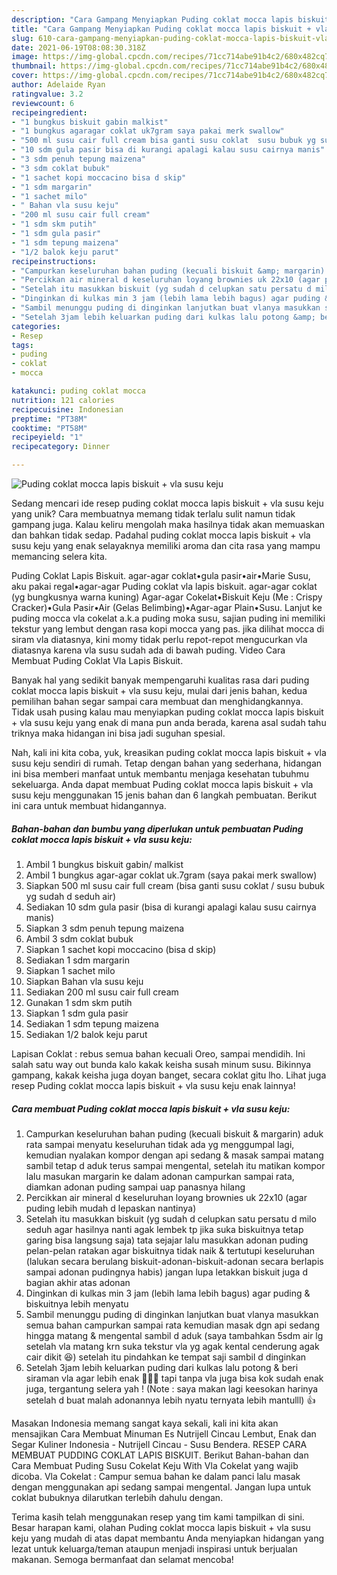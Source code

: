 ```yaml
---
description: "Cara Gampang Menyiapkan Puding coklat mocca lapis biskuit + vla susu keju Anti Gagal"
title: "Cara Gampang Menyiapkan Puding coklat mocca lapis biskuit + vla susu keju Anti Gagal"
slug: 610-cara-gampang-menyiapkan-puding-coklat-mocca-lapis-biskuit-vla-susu-keju-anti-gagal
date: 2021-06-19T08:08:30.318Z
image: https://img-global.cpcdn.com/recipes/71cc714abe91b4c2/680x482cq70/puding-coklat-mocca-lapis-biskuit-vla-susu-keju-foto-resep-utama.jpg
thumbnail: https://img-global.cpcdn.com/recipes/71cc714abe91b4c2/680x482cq70/puding-coklat-mocca-lapis-biskuit-vla-susu-keju-foto-resep-utama.jpg
cover: https://img-global.cpcdn.com/recipes/71cc714abe91b4c2/680x482cq70/puding-coklat-mocca-lapis-biskuit-vla-susu-keju-foto-resep-utama.jpg
author: Adelaide Ryan
ratingvalue: 3.2
reviewcount: 6
recipeingredient:
- "1 bungkus biskuit gabin malkist"
- "1 bungkus agaragar coklat uk7gram saya pakai merk swallow"
- "500 ml susu cair full cream bisa ganti susu coklat  susu bubuk yg sudah d seduh air"
- "10 sdm gula pasir bisa di kurangi apalagi kalau susu cairnya manis"
- "3 sdm penuh tepung maizena"
- "3 sdm coklat bubuk"
- "1 sachet kopi moccacino bisa d skip"
- "1 sdm margarin"
- "1 sachet milo"
- " Bahan vla susu keju"
- "200 ml susu cair full cream"
- "1 sdm skm putih"
- "1 sdm gula pasir"
- "1 sdm tepung maizena"
- "1/2 balok keju parut"
recipeinstructions:
- "Campurkan keseluruhan bahan puding (kecuali biskuit &amp; margarin) aduk rata sampai menyatu keseluruhan tidak ada yg menggumpal lagi, kemudian nyalakan kompor dengan api sedang &amp; masak sampai matang sambil tetap d aduk terus sampai mengental, setelah itu matikan kompor lalu masukan margarin ke dalam adonan campurkan sampai rata, diamkan adonan puding sampai uap panasnya hilang"
- "Percikkan air mineral d keseluruhan loyang brownies uk 22x10 (agar puding lebih mudah d lepaskan nantinya)"
- "Setelah itu masukkan biskuit (yg sudah d celupkan satu persatu d milo seduh agar hasilnya nanti agak lembek tp jika suka biskuitnya tetap garing bisa langsung saja) tata sejajar lalu masukkan adonan puding pelan-pelan ratakan agar biskuitnya tidak naik &amp; tertutupi keseluruhan (lalukan secara berulang biskuit-adonan-biskuit-adonan secara berlapis sampai adonan pudingnya habis) jangan lupa letakkan biskuit juga d bagian akhir atas adonan"
- "Dinginkan di kulkas min 3 jam (lebih lama lebih bagus) agar puding &amp; biskuitnya lebih menyatu"
- "Sambil menunggu puding di dinginkan lanjutkan buat vlanya masukkan semua bahan campurkan sampai rata kemudian masak dgn api sedang hingga matang &amp; mengental sambil d aduk (saya tambahkan 5sdm air lg setelah vla matang krn suka tekstur vla yg agak kental cenderung agak cair dikit 😆) setelah itu pindahkan ke tempat saji sambil d dinginkan"
- "Setelah 3jam lebih keluarkan puding dari kulkas lalu potong &amp; beri siraman vla agar lebih enak 🍫🤤🧀 tapi tanpa vla juga bisa kok sudah enak juga, tergantung selera yah ! (Note : saya makan lagi keesokan harinya setelah d buat malah adonannya lebih nyatu ternyata lebih mantulll) 👍"
categories:
- Resep
tags:
- puding
- coklat
- mocca

katakunci: puding coklat mocca 
nutrition: 121 calories
recipecuisine: Indonesian
preptime: "PT38M"
cooktime: "PT58M"
recipeyield: "1"
recipecategory: Dinner

---
```



![Puding coklat mocca lapis biskuit + vla susu keju](https://img-global.cpcdn.com/recipes/71cc714abe91b4c2/680x482cq70/puding-coklat-mocca-lapis-biskuit-vla-susu-keju-foto-resep-utama.jpg)

Sedang mencari ide resep puding coklat mocca lapis biskuit + vla susu keju yang unik? Cara membuatnya memang tidak terlalu sulit namun tidak gampang juga. Kalau keliru mengolah maka hasilnya tidak akan memuaskan dan bahkan tidak sedap. Padahal puding coklat mocca lapis biskuit + vla susu keju yang enak selayaknya memiliki aroma dan cita rasa yang mampu memancing selera kita.

Puding Coklat Lapis Biskuit. agar-agar coklat•gula pasir•air•Marie Susu, aku pakai regal•agar-agar Puding coklat vla lapis biskuit. agar-agar coklat (yg bungkusnya warna kuning) Agar-agar Cokelat•Biskuit Keju (Me : Crispy Cracker)•Gula Pasir•Air (Gelas Belimbing)•Agar-agar Plain•Susu. Lanjut ke puding mocca vla cokelat a.k.a puding moka susu, sajian puding ini memiliki tekstur yang lembut dengan rasa kopi mocca yang pas. jika dilihat mocca di siram vla diatasnya, kini momy tidak perlu repot-repot mengucurkan vla diatasnya karena vla susu sudah ada di bawah puding. Video Cara Membuat Puding Coklat Vla Lapis Biskuit.

Banyak hal yang sedikit banyak mempengaruhi kualitas rasa dari puding coklat mocca lapis biskuit + vla susu keju, mulai dari jenis bahan, kedua pemilihan bahan segar sampai cara membuat dan menghidangkannya. Tidak usah pusing kalau mau menyiapkan puding coklat mocca lapis biskuit + vla susu keju yang enak di mana pun anda berada, karena asal sudah tahu triknya maka hidangan ini bisa jadi suguhan spesial.


Nah, kali ini kita coba, yuk, kreasikan puding coklat mocca lapis biskuit + vla susu keju sendiri di rumah. Tetap dengan bahan yang sederhana, hidangan ini bisa memberi manfaat untuk membantu menjaga kesehatan tubuhmu sekeluarga. Anda dapat membuat Puding coklat mocca lapis biskuit + vla susu keju menggunakan 15 jenis bahan dan 6 langkah pembuatan. Berikut ini cara untuk membuat hidangannya.

<!--inarticleads1-->

##### Bahan-bahan dan bumbu yang diperlukan untuk pembuatan Puding coklat mocca lapis biskuit + vla susu keju:

1. Ambil 1 bungkus biskuit gabin/ malkist
1. Ambil 1 bungkus agar-agar coklat uk.7gram (saya pakai merk swallow)
1. Siapkan 500 ml susu cair full cream (bisa ganti susu coklat / susu bubuk yg sudah d seduh air)
1. Sediakan 10 sdm gula pasir (bisa di kurangi apalagi kalau susu cairnya manis)
1. Siapkan 3 sdm penuh tepung maizena
1. Ambil 3 sdm coklat bubuk
1. Siapkan 1 sachet kopi moccacino (bisa d skip)
1. Sediakan 1 sdm margarin
1. Siapkan 1 sachet milo
1. Siapkan  Bahan vla susu keju
1. Sediakan 200 ml susu cair full cream
1. Gunakan 1 sdm skm putih
1. Siapkan 1 sdm gula pasir
1. Sediakan 1 sdm tepung maizena
1. Sediakan 1/2 balok keju parut


Lapisan Coklat : rebus semua bahan kecuali Oreo, sampai mendidih. Ini salah satu way out bunda kalo kakak keisha susah minum susu. Bikinnya gampang, kakak keisha juga doyan banget, secara coklat gitu lho. Lihat juga resep Puding coklat mocca lapis biskuit + vla susu keju enak lainnya! 

<!--inarticleads2-->

##### Cara membuat Puding coklat mocca lapis biskuit + vla susu keju:

1. Campurkan keseluruhan bahan puding (kecuali biskuit &amp; margarin) aduk rata sampai menyatu keseluruhan tidak ada yg menggumpal lagi, kemudian nyalakan kompor dengan api sedang &amp; masak sampai matang sambil tetap d aduk terus sampai mengental, setelah itu matikan kompor lalu masukan margarin ke dalam adonan campurkan sampai rata, diamkan adonan puding sampai uap panasnya hilang
1. Percikkan air mineral d keseluruhan loyang brownies uk 22x10 (agar puding lebih mudah d lepaskan nantinya)
1. Setelah itu masukkan biskuit (yg sudah d celupkan satu persatu d milo seduh agar hasilnya nanti agak lembek tp jika suka biskuitnya tetap garing bisa langsung saja) tata sejajar lalu masukkan adonan puding pelan-pelan ratakan agar biskuitnya tidak naik &amp; tertutupi keseluruhan (lalukan secara berulang biskuit-adonan-biskuit-adonan secara berlapis sampai adonan pudingnya habis) jangan lupa letakkan biskuit juga d bagian akhir atas adonan
1. Dinginkan di kulkas min 3 jam (lebih lama lebih bagus) agar puding &amp; biskuitnya lebih menyatu
1. Sambil menunggu puding di dinginkan lanjutkan buat vlanya masukkan semua bahan campurkan sampai rata kemudian masak dgn api sedang hingga matang &amp; mengental sambil d aduk (saya tambahkan 5sdm air lg setelah vla matang krn suka tekstur vla yg agak kental cenderung agak cair dikit 😆) setelah itu pindahkan ke tempat saji sambil d dinginkan
1. Setelah 3jam lebih keluarkan puding dari kulkas lalu potong &amp; beri siraman vla agar lebih enak 🍫🤤🧀 tapi tanpa vla juga bisa kok sudah enak juga, tergantung selera yah ! (Note : saya makan lagi keesokan harinya setelah d buat malah adonannya lebih nyatu ternyata lebih mantulll) 👍


Masakan Indonesia memang sangat kaya sekali, kali ini kita akan mensajikan Cara Membuat Minuman Es Nutrijell Cincau Lembut, Enak dan Segar Kuliner Indonesia - Nutrijell Cincau - Susu Bendera. RESEP CARA MEMBUAT PUDDING COKLAT LAPIS BISKUIT. Berikut Bahan-bahan dan Cara Membuat Puding Susu Cokelat Keju With Vla Cokelat yang wajib dicoba. Vla Cokelat : Campur semua bahan ke dalam panci lalu masak dengan menggunakan api sedang sampai mengental. Jangan lupa untuk coklat bubuknya dilarutkan terlebih dahulu dengan. 

Terima kasih telah menggunakan resep yang tim kami tampilkan di sini. Besar harapan kami, olahan Puding coklat mocca lapis biskuit + vla susu keju yang mudah di atas dapat membantu Anda menyiapkan hidangan yang lezat untuk keluarga/teman ataupun menjadi inspirasi untuk berjualan makanan. Semoga bermanfaat dan selamat mencoba!
